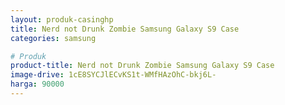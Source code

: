 ```yaml
---
layout: produk-casinghp
title: Nerd not Drunk Zombie Samsung Galaxy S9 Case
categories: samsung

# Produk
product-title: Nerd not Drunk Zombie Samsung Galaxy S9 Case
image-drive: 1cE8SYCJlECvKS1t-WMfHAzOhC-bkj6L-
harga: 90000
---
```

